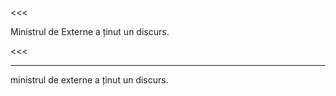 <<<

Ministrul de Externe a ținut un discurs.

<<<

---

>>>

ministrul de externe a ținut un discurs.

>>>
